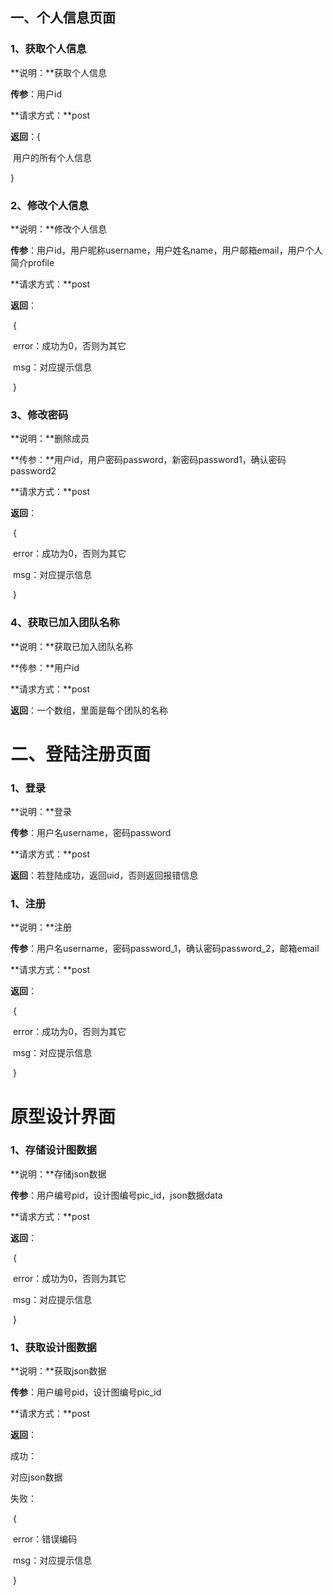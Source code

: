 ## 一、个人信息页面

### 1、获取个人信息

**说明：**获取个人信息

**传参**：用户id

**请求方式：**post

**返回**：{

​	用户的所有个人信息

}

### 2、修改个人信息

**说明：**修改个人信息

**传参**：用户id，用户昵称username，用户姓名name，用户邮箱email，用户个人简介profile

**请求方式：**post

**返回**：

​	{

​	error：成功为0，否则为其它

​	msg：对应提示信息

​	}

### 3、修改密码

**说明：**删除成员

**传参：**用户id，用户密码password，新密码password1，确认密码password2

**请求方式：**post

**返回**：

​	{

​	error：成功为0，否则为其它

​	msg：对应提示信息

​	}

### 4、获取已加入团队名称

**说明：**获取已加入团队名称

**传参：**用户id

**请求方式：**post

**返回**：一个数组，里面是每个团队的名称

# 二、登陆注册页面

### 1、登录

**说明：**登录

**传参**：用户名username，密码password

**请求方式：**post

**返回**：若登陆成功，返回uid，否则返回报错信息

### 1、注册

**说明：**注册

**传参**：用户名username，密码password_1，确认密码password_2，邮箱email

**请求方式：**post

**返回**：

​	{

​	error：成功为0，否则为其它

​	msg：对应提示信息

​	}

# 原型设计界面

### 1、存储设计图数据

**说明：**存储json数据

**传参**：用户编号pid，设计图编号pic_id，json数据data

**请求方式：**post

**返回**：

​	{

​	error：成功为0，否则为其它

​	msg：对应提示信息

​	}

### 1、获取设计图数据

**说明：**获取json数据

**传参**：用户编号pid，设计图编号pic_id

**请求方式：**post

**返回**：

成功：

对应json数据

失败：

​	{

​	error：错误编码

​	msg：对应提示信息

​	}
